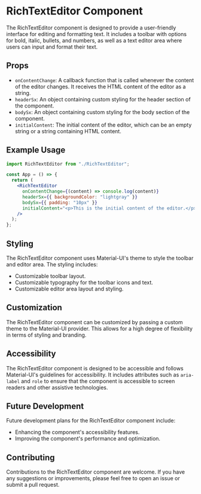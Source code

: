 # RichTextEditor Component

The RichTextEditor component is designed to provide a user-friendly interface for editing and formatting text. It includes a toolbar with options for bold, italic, bullets, and numbers, as well as a text editor area where users can input and format their text.

## Props

- `onContentChange`: A callback function that is called whenever the content of the editor changes. It receives the HTML content of the editor as a string.
- `headerSx`: An object containing custom styling for the header section of the component.
- `bodySx`: An object containing custom styling for the body section of the component.
- `initialContent`: The initial content of the editor, which can be an empty string or a string containing HTML content.

## Example Usage

```jsx
import RichTextEditor from "./RichTextEditor";

const App = () => {
  return (
    <RichTextEditor
      onContentChange={(content) => console.log(content)}
      headerSx={{ backgroundColor: "lightgray" }}
      bodySx={{ padding: "10px" }}
      initialContent="<p>This is the initial content of the editor.</p>"
    />
  );
};
```

## Styling

The RichTextEditor component uses Material-UI's theme to style the toolbar and editor area. The styling includes:

- Customizable toolbar layout.
- Customizable typography for the toolbar icons and text.
- Customizable editor area layout and styling.

## Customization

The RichTextEditor component can be customized by passing a custom theme to the Material-UI provider. This allows for a high degree of flexibility in terms of styling and branding.

## Accessibility

The RichTextEditor component is designed to be accessible and follows Material-UI's guidelines for accessibility. It includes attributes such as `aria-label` and `role` to ensure that the component is accessible to screen readers and other assistive technologies.

## Future Development

Future development plans for the RichTextEditor component include:

- Enhancing the component's accessibility features.
- Improving the component's performance and optimization.

## Contributing

Contributions to the RichTextEditor component are welcome. If you have any suggestions or improvements, please feel free to open an issue or submit a pull request.
